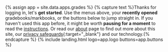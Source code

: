 {% assign app = site.data.apps.grades %}
{% capture text %}Thanks for logging in, let's __get started__. Use the menus above, your __recently opened__ gradebooks/markbooks, or the buttons below to jump straight in. If you haven't used this app before, it might be worth __pausing for a moment__ to read the [instructions](#instructions). Or read our [about](/about/) page to find out more about this site, our [privacy safeguards](/about/?highlight=privacy){:target="_blank"} and our technology.{% endcapture %}
{% include landing.html logo=app.logo buttons=app.buttons %}
